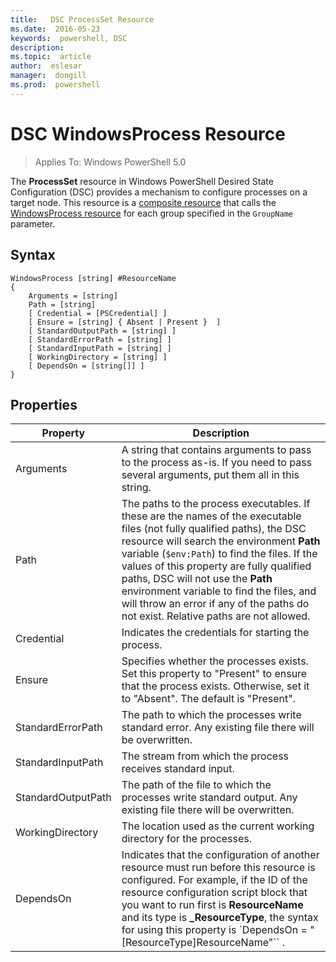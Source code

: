 ```yaml
---
title:   DSC ProcessSet Resource
ms.date:  2016-05-23
keywords:  powershell, DSC
description:  
ms.topic:  article
author:  eslesar
manager:  dongill
ms.prod:  powershell
---
```


# DSC WindowsProcess Resource

> Applies To: Windows PowerShell 5.0

The **ProcessSet** resource in Windows PowerShell Desired State Configuration (DSC) provides a mechanism to configure processes on a target node. This resource is a 
[composite resource](authoringResourceComposite.md) that calls the [WindowsProcess resource](windowsProcessResource.md) for each group specified in the `GroupName` parameter.

## Syntax

```
WindowsProcess [string] #ResourceName
{
    Arguments = [string]
    Path = [string]
    [ Credential = [PSCredential] ]
    [ Ensure = [string] { Absent | Present }  ]
    [ StandardOutputPath = [string] ]
    [ StandardErrorPath = [string] ]
    [ StandardInputPath = [string] ]   
    [ WorkingDirectory = [string] ]
    [ DependsOn = [string[]] ]
}
```

## Properties
|  Property  |  Description   | 
|---|---| 
| Arguments| A string that contains arguments to pass to the process as-is. If you need to pass several arguments, put them all in this string.| 
| Path| The paths to the process executables. If these are the names of the executable files (not fully qualified paths), the DSC resource will search the environment **Path** variable (`$env:Path`) to find the files. If the values of this property are fully qualified paths, DSC will not use the **Path** environment variable to find the files, and will throw an error if any of the paths do not exist. Relative paths are not allowed.| 
| Credential| Indicates the credentials for starting the process.| 
| Ensure| Specifies whether the processes exists. Set this property to "Present" to ensure that the process exists. Otherwise, set it to "Absent". The default is "Present".| 
| StandardErrorPath| The path to which the processes write standard error. Any existing file there will be overwritten.| 
| StandardInputPath| The stream from which the process receives standard input.| 
| StandardOutputPath| The path of the file to which the processes write standard output. Any existing file there will be overwritten.| 
| WorkingDirectory| The location used as the current working directory for the processes.| 
| DependsOn | Indicates that the configuration of another resource must run before this resource is configured. For example, if the ID of the resource configuration script block that you want to run first is **ResourceName** and its type is **_ResourceType**, the syntax for using this property is `DependsOn = "[ResourceType]ResourceName"`` .| 

